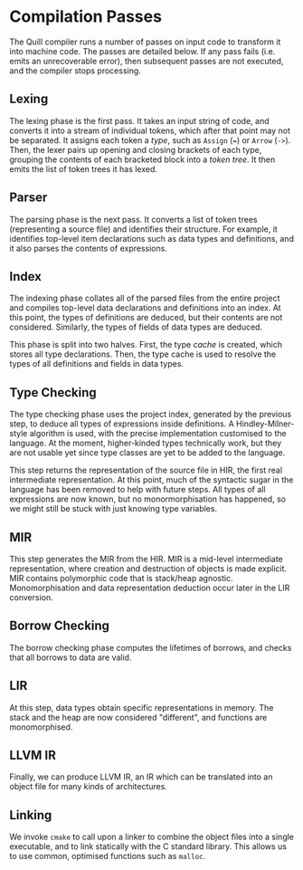 # Compilation Passes

The Quill compiler runs a number of passes on input code to transform it into machine code. The passes are detailed below. If any pass fails (i.e. emits an unrecoverable error), then subsequent passes are not executed, and the compiler stops processing.

## Lexing

The lexing phase is the first pass. It takes an input string of code, and converts it into a stream of individual tokens, which after that point may not be separated. It assigns each token a _type_, such as `Assign` (`=`) or `Arrow` (`->`). Then, the lexer pairs up opening and closing brackets of each type, grouping the contents of each bracketed block into a _token tree_. It then emits the list of token trees it has lexed.

## Parser

The parsing phase is the next pass. It converts a list of token trees (representing a source file) and identifies their structure. For example, it identifies top-level item declarations such as data types and definitions, and it also parses the contents of expressions.

## Index

The indexing phase collates all of the parsed files from the entire project and compiles top-level data declarations and definitions into an index. At this point, the types of definitions are deduced, but their contents are not considered. Similarly, the types of fields of data types are deduced.

This phase is split into two halves. First, the type _cache_ is created, which stores all type declarations. Then, the type cache is used to resolve the types of all definitions and fields in data types.

## Type Checking

The type checking phase uses the project index, generated by the previous step, to deduce all types of expressions inside definitions. A Hindley-Milner-style algorithm is used, with the precise implementation customised to the language. At the moment, higher-kinded types technically work, but they are not usable yet since type classes are yet to be added to the language.

This step returns the representation of the source file in HIR, the first real intermediate representation. At this point, much of the syntactic sugar in the language has been removed to help with future steps. All types of all expressions are now known, but no monormorphisation has happened, so we might still be stuck with just knowing type variables.

## MIR

This step generates the MIR from the HIR. MIR is a mid-level intermediate representation, where creation and destruction of objects is made explicit. MIR contains polymorphic code that is stack/heap agnostic. Monomorphisation and data representation deduction occur later in the LIR conversion.

## Borrow Checking

The borrow checking phase computes the lifetimes of borrows, and checks that all borrows to data are valid.

## LIR

At this step, data types obtain specific representations in memory. The stack and the heap are now considered "different", and functions are monomorphised.

## LLVM IR

Finally, we can produce LLVM IR, an IR which can be translated into an object file for many kinds of architectures.

## Linking

We invoke `cmake` to call upon a linker to combine the object files into a single executable, and to link statically with the C standard library. This allows us to use common, optimised functions such as `malloc`.
